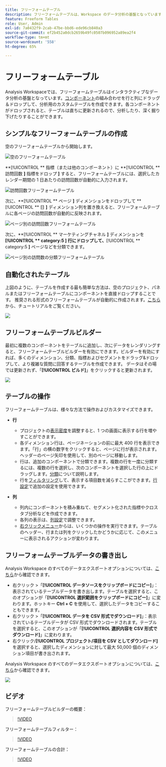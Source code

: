 ```yaml
---
title: フリーフォームテーブル
description: フリーフォームテーブルは、Workspace のデータ分析の基盤となっています。
feature: Freeform Tables
role: User, Admin
exl-id: 7a0432f9-2cab-47be-bbd6-ede96cb840a3
source-git-commit: ef2b452a0dcb2659b49fc0507b096952a89ea2f4
workflow-type: tm+mt
source-wordcount: '558'
ht-degree: 65%

---
```


# フリーフォームテーブル

Analysis Workspaceでは、フリーフォームテーブルはインタラクティブなデータ分析の基盤となっています。[コンポーネント](https://experienceleague.adobe.com/docs/analytics/analyze/analysis-workspace/components/analysis-workspace-components.html?lang=ja)の組み合わせを行と列にドラッグ＆ドロップして、分析用のカスタムテーブルを作成できます。各コンポーネントがドロップされると、テーブルは直ちに更新されるので、分析したり、深く掘り下げたりすることができます。

## シンプルなフリーフォームテーブルの作成

空のフリーフォームテーブルから開始します。

![ 空のフリーフォームテーブル ](assets/freeform-table-1.png)

**[!UICONTROL ** 指標（または他のコンポーネント）に **[!UICONTROL ** 訪問回数 **]** 指標をドロップ **]** すると、フリーフォームテーブルには、選択したカレンダー期間の 1 日あたりの訪問回数が自動的に入力されます。

![ 訪問回数フリーフォームテーブル ](assets/freeform-table-2.png)

次に、**[!UICONTROL ** ページ **]** ディメンションをドロップして **[!UICONTROL ** 日 **]** ディメンション列を置き換えると、フリーフォームテーブルに各ページの訪問回数が自動的に反映されます。

![ ページ別の訪問回数フリーフォームテーブル ](assets/freeform-table-3.png)

次に、**[!UICONTROL ** マーケティングチャネル **]** ディメンションを **[!UICONTROL ** category:5 **]** 行にドロップして、**[!UICONTROL ** category:5 **]** ページなどを分類できます。

![ ページ別の訪問数の分類フリーフォームテーブル ](assets/freeform-table-4.png)


## 自動化されたテーブル

上図のように、テーブルを作成する最も簡単な方法は、空のプロジェクト、パネルまたはフリーフォームテーブルにコンポーネントを直接ドロップすることです。 推奨される形式のフリーフォームテーブルが自動的に作成されます。[こちら](https://experienceleague.adobe.com/docs/analytics-learn/tutorials/analysis-workspace/building-freeform-tables/auto-build-freeform-tables-in-analysis-workspace.html?lang=ja)から、チュートリアルをご覧ください。

![](assets/automated-table.png)

## フリーフォームテーブルビルダー

最初に複数のコンポーネントをテーブルに追加し、次にデータをレンダリングすると、フリーフォームテーブルビルダーを有効にできます。ビルダーを有効にすれば、多くのディメンション、分類、指標およびセグメントをドラッグ&amp;ドロップして、より複雑な質問に回答するテーブルを作成できます。 データはその場では更新されず、「**[!UICONTROL ビルド]**」をクリックすると更新されます。

![](assets/table-builder.png)

## テーブルの操作

フリーフォームテーブルは、様々な方法で操作およびカスタマイズできます。

* **行**
   * プロジェクトの[表示密度](https://experienceleague.adobe.com/docs/analytics/analyze/analysis-workspace/build-workspace-project/view-density.html?lang=ja)を調整すると、1 つの画面に表示する行を増やすことができます。
   * 各ディメンション行は、ページネーションの前に最大 400 行を表示できます。「行」の横の数字をクリックすると、ページに行が表示されます。ヘッダーのページ矢印を使用して、別のページに移動します。
   * 行は、追加のコンポーネントで分類できます。複数の行を一度に分類するには、複数の行を選択し、次のコンポーネントを選択した行の上にドラッグします。[分類](https://experienceleague.adobe.com/docs/analytics/analyze/analysis-workspace/components/dimensions/t-breakdown-fa.html?lang=ja)について説明します。
   * 行を[フィルタリング](https://experienceleague.adobe.com/docs/analytics/analyze/analysis-workspace/visualizations/freeform-table/filter-and-sort.html?lang=ja)して、表示する項目数を減らすここができます。[行設定](https://experienceleague.adobe.com/docs/analytics/analyze/analysis-workspace/visualizations/freeform-table/column-row-settings/table-settings.html?lang=ja)で追加の設定を使用できます。

* **列**
   * 列内にコンポーネントを積み重ねて、セグメント化された指標やクロスタブ分析などを作成できます。
   * 各列の表示は、[列設定](https://experienceleague.adobe.com/docs/analytics/analyze/analysis-workspace/build-workspace-project/column-row-settings/column-settings.html?lang=ja)で調整できます。
   * [右クリックメニュー](https://experienceleague.adobe.com/docs/analytics-learn/tutorials/analysis-workspace/building-freeform-tables/using-the-right-click-menu.html?lang=ja)からは、いくつかの操作を実行できます。テーブルのヘッダー、行または列をクリックしたかどうかに応じて、このメニューに表示されるアクションが変わります。

## フリーフォームテーブルデータの書き出し

Analysis Workspace のすべてのデータエクスポートオプションについては、[こちら](https://experienceleague.adobe.com/docs/analytics/analyze/analysis-workspace/curate-share/download-send.html?lang=ja)から確認できます。

* 右クリック >「**[!UICONTROL データソースをクリップボードにコピー]**」：表示されているテーブルデータを書き出します。テーブルを選択すると、このオプションが「**[!UICONTROL 選択範囲をクリップボードにコピー]**」に変わります。ホットキー **Ctrl + C** を使用して、選択したデータをコピーすることもできます。
* 右クリック >「**[!UICONTROL データを CSV 形式でダウンロード]**」：表示されているテーブルデータが CSV 形式でダウンロードされます。テーブルを選択すると、このオプションが「**[!UICONTROL 選択内容を CSV 形式でダウンロード]**」に変わります。
* 右クリック/**[!UICONTROL プロジェクト/項目を CSV としてダウンロード]** を選択すると、選択したディメンションに対して最大 50,000 個のディメンション項目が書き出されます。

Analysis Workspace のすべてのデータエクスポートオプションについては、[こちら](https://experienceleague.adobe.com/docs/analytics/analyze/analysis-workspace/curate-share/download-send.html?lang=ja)から確認できます。

![](assets/export-options.png)

## ビデオ

フリーフォームテーブルビルダーの概要：

>[!VIDEO](https://video.tv.adobe.com/v/31318/?quality=12)

フリーフォームテーブルフィルター：

>[!VIDEO](https://video.tv.adobe.com/v/23232/?quality=12)

フリーフォームテーブルの合計：

>[!VIDEO](https://video.tv.adobe.com/v/29273/?quality=12)
